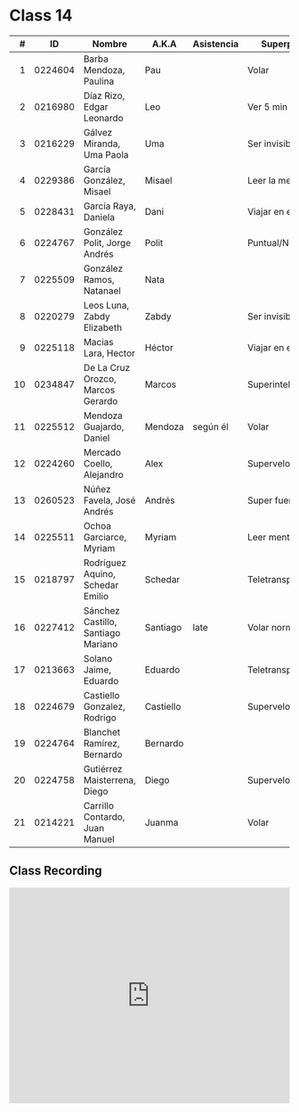 Class 14
========

|  # | ID      | Nombre                             | A.K.A     | Asistencia | Superpoder          |
|---:|---------|------------------------------------|-----------|------------|---------------------|
|  1 | 0224604 | Barba Mendoza, Paulina             | Pau       |            | Volar               |
|  2 | 0216980 | Díaz Rizo, Edgar Leonardo          | Leo       |            | Ver 5 min al futuro |
|  3 | 0216229 | Gálvez Miranda, Uma Paola          | Uma       |            | Ser invisible       |
|  4 | 0229386 | García González, Misael            | Misael    |            | Leer la mente       |
|  5 | 0228431 | García Raya, Daniela               | Dani      |            | Viajar en el tiempo |
|  6 | 0224767 | González Polit, Jorge Andrés       | Polit     |            | Puntual/No cruda    |
|  7 | 0225509 | González Ramos, Natanael           | Nata      |            |                     |
|  8 | 0220279 | Leos Luna, Zabdy Elizabeth         | Zabdy     |            | Ser invisible       |
|  9 | 0225118 | Macias Lara, Hector                | Héctor    |            | Viajar en el tiempo |
| 10 | 0234847 | De La Cruz Orozco, Marcos Gerardo  | Marcos    |            | Superinteligente    |
| 11 | 0225512 | Mendoza Guajardo, Daniel           | Mendoza   | según él   | Volar               |
| 12 | 0224260 | Mercado Coello, Alejandro          | Alex      |            | Supervelocidad      |
| 13 | 0260523 | Núñez Favela, José Andrés          | Andrés    |            | Super fuerza        |
| 14 | 0225511 | Ochoa Garciarce, Myriam            | Myriam    |            | Leer mentes         |
| 15 | 0218797 | Rodríguez Aquino, Schedar Emilio   | Schedar   |            | Teletransportación  |
| 16 | 0227412 | Sánchez Castillo, Santiago Mariano | Santiago  | late       | Volar normal        |
| 17 | 0213663 | Solano Jaime, Eduardo              | Eduardo   |            | Teletransportación  |
| 18 | 0224679 | Castiello Gonzalez, Rodrigo        | Castiello |            | Supervelocidad      |
| 19 | 0224764 | Blanchet Ramírez, Bernardo         | Bernardo  |            |                     |
| 20 | 0224758 | Gutiérrez Maisterrena, Diego       | Diego     |            | Supervelocidad      |
| 21 | 0214221 | Carrillo Contardo, Juan Manuel     | Juanma    |            | Volar               |

Class Recording
---------------

<iframe
    src="https://drive.google.com/file/d/1YNO1lgFpgQ4nxb_selPKt2EnL1p8IRP2/preview"
    scrolling="no"
    frameborder="0"
    type="text/html"
    style="
      overflow:hidden;
      width: 100%;
    "
    height="387"
    webkitallowfullscreen
    mozallowfullscreen
    allowfullscreen
/>